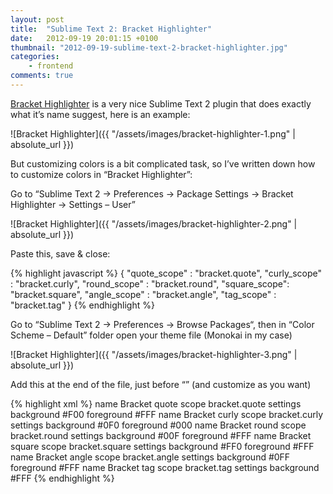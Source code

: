 ```yaml
---
layout: post
title:  "Sublime Text 2: Bracket Highlighter"
date:   2012-09-19 20:01:15 +0100
thumbnail: "2012-09-19-sublime-text-2-bracket-highlighter.jpg"
categories:
    - frontend
comments: true    
---
```

[Bracket Highlighter][bracket-highlighter] is a very nice Sublime Text 2 plugin that does exactly what it’s name suggest, here is an example:

![Bracket Highlighter]({{ "/assets/images/bracket-highlighter-1.png" | absolute_url }})

But customizing colors is a bit complicated task, so I’ve written down how to customize colors in “Bracket Highlighter”:

Go to “Sublime Text 2 -> Preferences -> Package Settings -> Bracket Highlighter -> Settings – User”

![Bracket Highlighter]({{ "/assets/images/bracket-highlighter-2.png" | absolute_url }})

Paste this, save & close:

{% highlight javascript %}
{
    "quote_scope" : "bracket.quote",
    "curly_scope" : "bracket.curly",
    "round_scope" : "bracket.round",
    "square_scope": "bracket.square",
    "angle_scope" : "bracket.angle",
    "tag_scope"   : "bracket.tag"
}
{% endhighlight %}

Go to “Sublime Text 2 -> Preferences -> Browse Packages“, then in “Color Scheme – Default” folder open your theme file (Monokai in my case)

![Bracket Highlighter]({{ "/assets/images/bracket-highlighter-3.png" | absolute_url }})

Add this at the end of the file, just before “</array>” (and customize as you want)

{% highlight xml %}
<dict>
    <key>name</key>
    <string>Bracket quote</string>
    <key>scope</key>
    <string>bracket.quote</string>
    <key>settings</key>
    <dict>
        <key>background</key>
        <string>#F00</string>
        <key>foreground</key>
        <string>#FFF</string>
    </dict>
</dict>
<dict>
    <key>name</key>
    <string>Bracket curly</string>
    <key>scope</key>
    <string>bracket.curly</string>
    <key>settings</key>
    <dict>
        <key>background</key>
        <string>#0F0</string>
        <key>foreground</key>
        <string>#000</string>
    </dict>
</dict>
<dict>
    <key>name</key>
    <string>Bracket round</string>
    <key>scope</key>
    <string>bracket.round</string>
    <key>settings</key>
    <dict>
        <key>background</key>
        <string>#00F</string>
        <key>foreground</key>
        <string>#FFF</string>
    </dict>
</dict>
<dict>
    <key>name</key>
    <string>Bracket square</string>
    <key>scope</key>
    <string>bracket.square</string>
    <key>settings</key>
    <dict>
        <key>background</key>
        <string>#FF0</string>
        <key>foreground</key>
        <string>#FFF</string>
    </dict>
</dict>
<dict>
    <key>name</key>
    <string>Bracket angle</string>
    <key>scope</key>
    <string>bracket.angle</string>
    <key>settings</key>
    <dict>
        <key>background</key>
        <string>#0FF</string>
        <key>foreground</key>
        <string>#FFF</string>
    </dict>
</dict>
<dict>
    <key>name</key>
    <string>Bracket tag</string>
    <key>scope</key>
    <string>bracket.tag</string>
    <key>settings</key>
    <dict>
        <key>background</key>
        <string>#FFF</string>
    </dict>
</dict>
{% endhighlight %}

[bracket-highlighter]: https://github.com/facelessuser/BracketHighlighter
